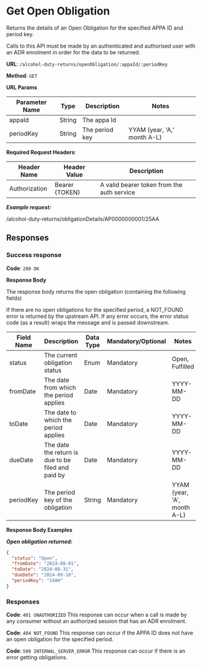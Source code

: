 # Get Open Obligation

Returns the details of an Open Obligation for the specified APPA ID and period key.

Calls to this API must be made by an authenticated and authorised user with an ADR enrolment in order for the data to be returned.

**URL**: `/alcohol-duty-returns/openObligation/:appaId/:periodKey`

**Method**: `GET`

**URL Params**

| Parameter Name | Type   | Description    | Notes                       |
|----------------|--------|----------------|-----------------------------|
| appaId         | String | The appa Id    |                             |
| periodKey      | String | The period key | YYAM (year, 'A,' month A-L) |

**Required Request Headers**:

| Header Name   | Header Value   | Description                                |
|---------------|----------------|--------------------------------------------|
| Authorization | Bearer {TOKEN} | A valid bearer token from the auth service |

***Example request:***

/alcohol-duty-returns/obligationDetails/AP0000000001/25AA

## Responses

### Success response

**Code**: `200 OK`

**Response Body**

The response body returns the open obligation (containing the following fields)

If there are no open obligations for the specified period, a NOT_FOUND error is returned by the upstream API.
If any error occurs, the error status code (as a result) wraps the message and is passed downstream.

| Field Name | Description                                        | Data Type | Mandatory/Optional | Notes                       |
|------------|----------------------------------------------------|-----------|--------------------|-----------------------------|
| status     | The current obligation status                      | Enum      | Mandatory          | Open, Fulfilled             |
| fromDate   | The date from which the period applies             | Date      | Mandatory          | YYYY-MM-DD                  |
| toDate     | The date to which the period applies               | Date      | Mandatory          | YYYY-MM-DD                  |
| dueDate    | The date the return is due to be filed and paid by | Date      | Mandatory          | YYYY-MM-DD                  |
| periodKey  | The period key of the obligation                   | String    | Mandatory          | YYAM (year, 'A', month A-L) |

**Response Body Examples**

***Open obligation returned:***

```json
{
  "status": "Open",
  "fromDate": "2024-08-01",
  "toDate": "2024-08-31",
  "dueDate": "2024-09-10",
  "periodKey": "24AH"
}
```

### Responses
**Code**: `401 UNAUTHORIZED`
This response can occur when a call is made by any consumer without an authorized session that has an ADR enrolment.

**Code**: `404 NOT_FOUND`
This response can occur if the APPA ID does not have an open obligation for the specified period.

**Code**: `500 INTERNAL_SERVER_ERROR`
This response can occur if there is an error getting obligations.